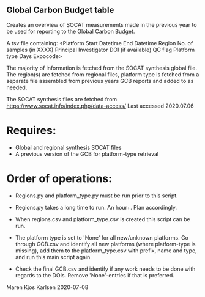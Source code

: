 ## Global Carbon Budget table

Creates an overview of SOCAT measurements made in the previous year to be used for reporting to the Global Carbon Budget.

A tsv file containing:
<Platform    Start Datetime  End Datetime    Region  No. of samples (in XXXX)    Principal Investigator  DOI (if available)  QC flag Platform type   Days    Expocode>

The majority of information is fetched from the SOCAT synthesis global file. The region(s) are fetched from regional files, 
platform type is fetched from a separate file assembled from previous years GCB reports and added to as needed.

The SOCAT synthesis files are fetched from https://www.socat.info/index.php/data-access/
Last accessed 2020.07.06

# Requires:
- Global and regional synthesis SOCAT files
- A previous version of the GCB for platform-type retrieval

# Order of operations:
- Regions.py and platform_type.py must be run prior to this script.
 * Regions.py takes a long time to run. An hour+. Plan accordingly.

- When regions.csv and platform_type.csv is created this script can be run.

- The platform type is set to 'None' for all new/unknown platforms. 
  Go through GCB.csv and identify all new platforms (where platform-type is missing), 
  add them to the platform_type.csv with prefix, name and type, and run this main script again.

- Check the final GCB.csv and identify if any work needs to be done with regards to the DOIs. 
  Remove 'None'-entries if that is preferred. 


Maren Kjos Karlsen 2020-07-08
